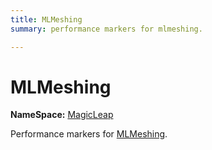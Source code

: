```yaml
---
title: MLMeshing
summary: performance markers for mlmeshing. 

---
```


# MLMeshing



**NameSpace:** 
[MagicLeap](/unity-api/api/UnityEngine.XR.MagicLeap/UnityEngine.XR.MagicLeap.md) 


Performance markers for [MLMeshing](/unity-api/api/UnityEngine.XR.MagicLeap/UnityEngine.XR.MagicLeap.MLMeshing.md).   





